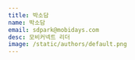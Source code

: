 ```yaml
---
title: 박소담
name: 박소담
email: sdpark@mobidays.com
desc: 모비커넥트 리더
image: /static/authors/default.png
---
```

